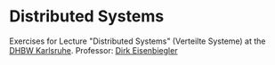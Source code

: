 # Distributed Systems

Exercises for Lecture "Distributed Systems" (Verteilte Systeme) at the [DHBW Karlsruhe](https://www.karlsruhe.dhbw.de/). Professor: [Dirk Eisenbiegler](https://de.wikipedia.org/wiki/Dirk_Eisenbiegler)
